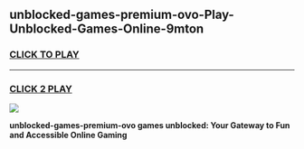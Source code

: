
## unblocked-games-premium-ovo-Play-Unblocked-Games-Online-9mton
<h3>
<a href="https://premium76.site?title=unblocked-games-premium-ovo&ref=25A">CLICK TO PLAY</a></h3>
<hr>

<h3>
<a href="https://premium76.site?title=unblocked-games-premium-ovo&ref=25A">CLICK 2 PLAY</a>
  
</h3>

<a href="https://premium76.site?title=unblocked-games-premium-ovo&ref=25A"><img src="https://clearcache.store/games.png"></a>


**unblocked-games-premium-ovo games unblocked: Your Gateway to Fun and Accessible Online Gaming**
